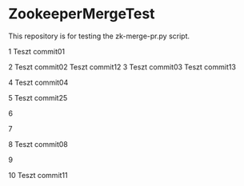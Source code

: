 # ZookeeperMergeTest
This repository is for testing the zk-merge-pr.py script. 

1
Teszt commit01

2
Teszt commit02
Teszt commit12
3
Teszt commit03
Teszt commit13

4
Teszt commit04

5
Teszt commit25

6

7

8
Teszt commit08

9

10
Teszt commit11
